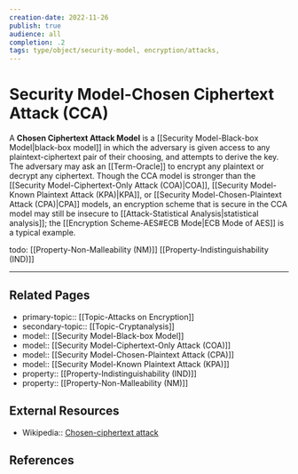 ```yaml
---
creation-date: 2022-11-26
publish: true
audience: all
completion: .2
tags: type/object/security-model, encryption/attacks,
---
```

# Security Model-Chosen Ciphertext Attack (CCA)
A **Chosen Ciphertext Attack Model** is a [[Security Model-Black-box Model|black-box model]] in which the adversary is given access to any plaintext-ciphertext pair of their choosing, and attempts to derive the key. The adversary may ask an [[Term-Oracle]] to encrypt any plaintext or decrypt any ciphertext. Though the CCA model is stronger than the [[Security Model-Ciphertext-Only Attack (COA)|COA]], [[Security Model-Known Plaintext Attack (KPA)|KPA]], or [[Security Model-Chosen-Plaintext Attack (CPA)|CPA]] models, an encryption scheme that is secure in the CCA model may still be insecure to [[Attack-Statistical Analysis|statistical analysis]]; the [[Encryption Scheme-AES#ECB Mode|ECB Mode of AES]] is a typical example. 

todo:
[[Property-Non-Malleability (NM)]]
[[Property-Indistinguishability (IND)]]

---
## Related Pages
- primary-topic:: [[Topic-Attacks on Encryption]]
- secondary-topic:: [[Topic-Cryptanalysis]]
- model:: [[Security Model-Black-box Model]]
- model:: [[Security Model-Ciphertext-Only Attack (COA)]]
- model:: [[Security Model-Chosen-Plaintext Attack (CPA)]]
- model:: [[Security Model-Known Plaintext Attack (KPA)]]
- property:: [[Property-Indistinguishability (IND)]]
- property:: [[Property-Non-Malleability (NM)]]

## External Resources
- Wikipedia:: [Chosen-ciphertext attack](https://en.wikipedia.org/wiki/Chosen-ciphertext_attack)

## References